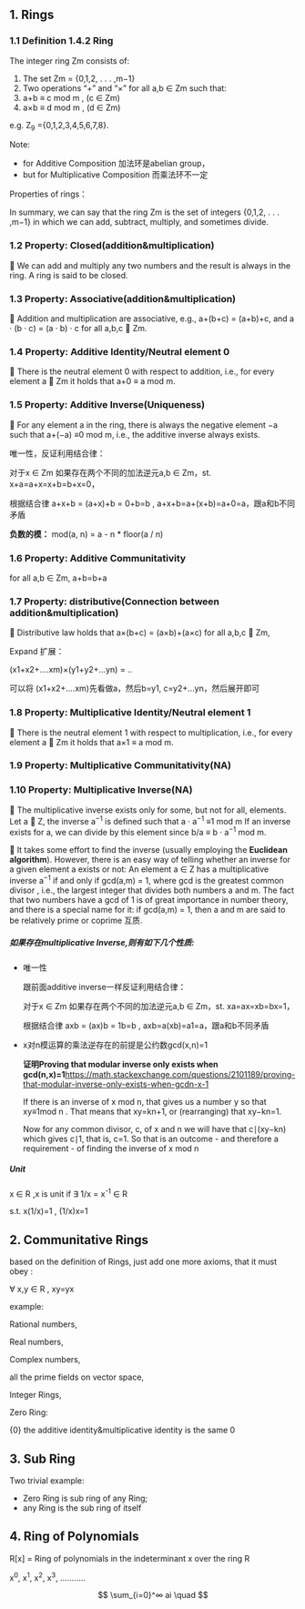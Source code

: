 ## 1. Rings

### 1.1 Definition 1.4.2 Ring

The integer ring Zm consists of:

1. The set Zm = {0,1,2, . . . ,m−1}
2. Two operations “+” and “×” for all a,b ∈ Zm such that:
3. a+b ≡ c mod m , (c ∈ Zm)
4. a×b ≡ d mod m , (d ∈ Zm)

e.g. Z<sub>9</sub> ={0,1,2,3,4,5,6,7,8}.

Note:

+ for Additive Composition 加法环是abelian group，
+ but for Multiplicative Composition 而乘法环不一定

Properties of rings：

In summary, we can say that the ring Zm is the set of integers {0,1,2, . . . ,m−1} in which we can add, subtract,
multiply, and sometimes divide.

### 1.2 Property: Closed(addition&multiplication)

 We can add and multiply any two numbers and the result is always in the ring. A ring is said to be closed.

### 1.3 Property: Associative(addition&multiplication)

 Addition and multiplication are associative, e.g., a+(b+c) = (a+b)+c, and a · (b · c) = (a · b) · c for all a,b,c ∈ Zm.

### 1.4 Property: Additive Identity/Neutral element 0

 There is the neutral element 0 with respect to addition, i.e., for every element a ∈ Zm it holds that a+0 ≡ a mod m.

### 1.5 Property: Additive Inverse(Uniqueness)

 For any element a in the ring, there is always the negative element −a such that a+(−a) ≡0 mod m, i.e., the additive inverse always exists.

唯一性，反证利用结合律：

对于x ∈ Zm 如果存在两个不同的加法逆元a,b ∈ Zm，st. x+a=a+x=x+b=b+x=0，

根据结合律 a+x+b = (a+x)+b = 0+b=b , a+x+b=a+(x+b)=a+0=a，跟a和b不同矛盾

**负数的模：** mod(a, n) = a - n * floor(a / n)

### 1.6 Property: Additive Communitativity

for all a,b ∈ Zm, a+b=b+a

### 1.7 Property: distributive(Connection between addition&multiplication)

 Distributive law holds that a×(b+c) = (a×b)+(a×c) for all a,b,c ∈ Zm,

Expand 扩展：

(x1+x2+....xm)×(y1+y2+...yn) = ..

可以将 (x1+x2+....xm)先看做a，然后b=y1, c=y2+...yn，然后展开即可

### 1.8 Property: Multiplicative Identity/Neutral element 1

 There is the neutral element 1 with respect to multiplication, i.e., for every element a ∈ Zm it holds that a×1 ≡ a mod m.

### 1.9 Property: Multiplicative Communitativity(NA)

### 1.10 Property: Multiplicative Inverse(NA)

 The multiplicative inverse exists only for some, but not for all, elements. Let a ∈ Z, the inverse a<sup>−1</sup> is defined such that a · a<sup>−1</sup> ≡1 mod m If an inverse exists for a, we can divide by this element since b/a ≡ b · a<sup>−1</sup> mod m.

 It takes some effort to find the inverse (usually employing the **Euclidean algorithm**). However, there is an easy way of telling whether an inverse for a given element a exists or not:
An element a ∈ Z has a multiplicative inverse a<sup>−1</sup> if and only if gcd(a,m) = 1, where gcd is the greatest common divisor , i.e., the largest integer that divides both numbers a and m. The fact that two numbers have a gcd of 1 is of great importance in number theory, and there is a special name for it: if gcd(a,m) = 1, then a and m are said to be relatively prime or coprime 互质.

##### 如果存在multiplicative Inverse,则有如下几个性质:

+ 唯一性

  跟前面additive inverse一样反证利用结合律：

  对于x ∈ Zm 如果存在两个不同的加法逆元a,b ∈ Zm，st. xa=ax=xb=bx=1，

  根据结合律 axb = (ax)b = 1b=b , axb=a(xb)=a1=a，跟a和b不同矛盾

+ x对n模运算的乘法逆存在的前提是公约数gcd(x,n)=1 

  **证明Proving that modular inverse only exists when gcd(n,x)=1**https://math.stackexchange.com/questions/2101189/proving-that-modular-inverse-only-exists-when-gcdn-x-1

  If there is an inverse of x mod n, that gives us a number y so that xy≡1mod n . That means that xy=kn+1, or (rearranging) that xy−kn=1.

  Now for any common divisor, c, of x and n we will have that c∣(xy−kn) which gives c∣1, that is, c=1. So that is an outcome - and therefore a requirement - of finding the inverse of x mod n

##### Unit

x ∈ R ,x is unit if ∃ 1/x = x<sup>-1</sup> ∈ R

s.t. x(1/x)=1 , (1/x)x=1

## 2. Communitative Rings

based on the definition of Rings, just add one more axioms, that it must obey :

∀ x,y ∈ R , xy=yx

example: 

Rational numbers,

Real numbers,

Complex numbers,

all the prime fields on vector space,

Integer Rings, 

Zero Ring:

{0} the additive identity&multiplicative identity is the same 0

## 3. Sub Ring

Two trivial example:

+ Zero Ring is sub ring of any Ring;
+ any Ring is the sub ring of itself

## 4. Ring of Polynomials

R[x] = Ring of polynomials in the indeterminant x over the ring R

x<sup>0</sup>, x<sup>1</sup>, x<sup>2</sup>, x<sup>3</sup>, ...........

$$
\sum_{i=0}^∞ ai \quad
$$

